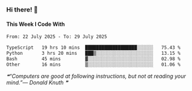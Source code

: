 ### Hi there! 👋

#### This Week I Code With
<!--START_SECTION:waka-->

```txt
From: 22 July 2025 - To: 29 July 2025

TypeScript   19 hrs 10 mins  ███████████████████░░░░░░   75.43 %
Python       3 hrs 20 mins   ███▒░░░░░░░░░░░░░░░░░░░░░   13.15 %
Bash         45 mins         ▓░░░░░░░░░░░░░░░░░░░░░░░░   02.98 %
Other        16 mins         ▒░░░░░░░░░░░░░░░░░░░░░░░░   01.06 %
```

<!--END_SECTION:waka-->

<!--STARTS_HERE_QUOTE_README-->
<i>❝“Computers are good at following instructions, but not at reading your mind.”— Donald Knuth   ❞</i>
<!--ENDS_HERE_QUOTE_README-->
